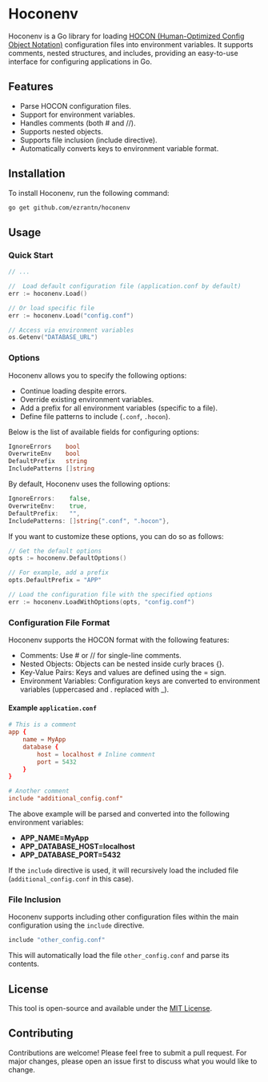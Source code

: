 # Hoconenv

Hoconenv is a Go library for loading [HOCON (Human-Optimized Config Object Notation)](https://docs.spongepowered.org/stable/en/server/getting-started/configuration/hocon.html) configuration files into environment variables. It supports comments, nested structures, and includes, providing an easy-to-use interface for configuring applications in Go.

## Features

- Parse HOCON configuration files.
- Support for environment variables.
- Handles comments (both # and //).
- Supports nested objects.
- Supports file inclusion (include directive).
- Automatically converts keys to environment variable format.

## Installation

To install Hoconenv, run the following command:

```bash
go get github.com/ezrantn/hoconenv
```

## Usage

### Quick Start

```go
// ...

//  Load default configuration file (application.conf by default)
err := hoconenv.Load()

// Or load specific file
err := hoconenv.Load("config.conf")

// Access via environment variables
os.Getenv("DATABASE_URL")
```

### Options

Hoconenv allows you to specify the following options:

- Continue loading despite errors.
- Override existing environment variables.
- Add a prefix for all environment variables (specific to a file).
- Define file patterns to include  (`.conf`, `.hocon`).

Below is the list of available fields for configuring options:

```go
IgnoreErrors    bool 
OverwriteEnv    bool
DefaultPrefix   string
IncludePatterns []string
```

By default, Hoconenv uses the following options:

```go
IgnoreErrors:    false,
OverwriteEnv:    true,
DefaultPrefix:   "",
IncludePatterns: []string{".conf", ".hocon"},
```

If you want to customize these options, you can do so as follows:

```go
// Get the default options
opts := hoconenv.DefaultOptions()

// For example, add a prefix
opts.DefaultPrefix = "APP"

// Load the configuration file with the specified options
err := hoconenv.LoadWithOptions(opts, "config.conf")
```

### Configuration File Format

Hoconenv supports the HOCON format with the following features:

- Comments: Use # or // for single-line comments.
- Nested Objects: Objects can be nested inside curly braces {}.
- Key-Value Pairs: Keys and values are defined using the = sign.
- Environment Variables: Configuration keys are converted to environment variables (uppercased and . replaced with _).

#### Example `application.conf`

```conf
# This is a comment
app {
    name = MyApp
    database {
        host = localhost # Inline comment
        port = 5432
    }
}

# Another comment
include "additional_config.conf"
```

The above example will be parsed and converted into the following environment variables:

- **APP_NAME=MyApp**
- **APP_DATABASE_HOST=localhost**
- **APP_DATABASE_PORT=5432**

If the `include` directive is used, it will recursively load the included file (`additional_config.conf` in this case).

### File Inclusion

Hoconenv supports including other configuration files within the main configuration using the `include` directive.

```bash
include "other_config.conf"
```

This will automatically load the file `other_config.conf` and parse its contents.

## License

This tool is open-source and available under the [MIT License](https://github.com/ezrantn/hoconenv/blob/main/LICENSE).

## Contributing

Contributions are welcome! Please feel free to submit a pull request. For major changes, please open an issue first to discuss what you would like to change.
